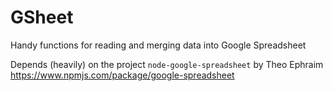 # GSheet
Handy functions for reading and merging data into Google Spreadsheet

Depends (heavily) on the project `node-google-spreadsheet` by Theo Ephraim
https://www.npmjs.com/package/google-spreadsheet
